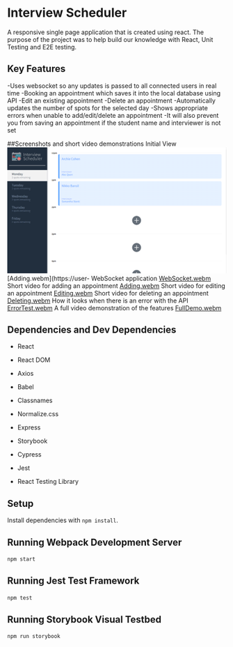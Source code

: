 # Interview Scheduler
A responsive single page application that is created using react. The purpose of the project was to help build our knowledge with React, Unit Testing and E2E testing.

## Key Features
-Uses websocket so any updates is passed to all connected users in real time
-Booking an appointment which saves it into the local database using API
-Edit an existing appointment
-Delete an appointment
-Automatically updates the number of spots for the selected day
-Shows appropriate errors when unable to add/edit/delete an appointment
-It will also prevent you from saving an appointment if the student name and interviewer is not set

##Screenshots and short video demonstrations
Initial View
!["Initial View"](https://github.com/JonixB/scheduler/blob/master/docs/Initial.png?raw=true)[Adding.webm](https://user-
WebSocket application
[WebSocket.webm](https://user-images.githubusercontent.com/113629390/213372263-a53f9a66-4ce4-4293-9cd9-f41e84518bf2.webm)
Short video for adding an appointment
[Adding.webm](https://user-images.githubusercontent.com/113629390/213372305-f51fd811-122f-4443-b3fd-c2b86e85b4f7.webm)
Short video for editing an appointment
[Editing.webm](https://user-images.githubusercontent.com/113629390/213372331-9379a875-812a-4e83-af00-73cd4efe30af.webm)
Short video for deleting an appointment
[Deleting.webm](https://user-images.githubusercontent.com/113629390/213372361-d60f309c-3b61-46b3-aac7-ebb6bb088205.webm)
How it looks when there is an error with the API
[ErrorTest.webm](https://user-images.githubusercontent.com/113629390/213372407-7228fedc-80fd-459f-b26f-de936fb51928.webm)
A full video demonstration of the features
[FullDemo.webm](https://user-images.githubusercontent.com/113629390/213372439-01f31215-bab3-4527-906e-e17286e4c8fe.webm)

## Dependencies and Dev Dependencies

- React
- React DOM
- Axios
- Babel
- Classnames
- Normalize.css
- Express

- Storybook
- Cypress
- Jest
- React Testing Library

## Setup

Install dependencies with `npm install`.

## Running Webpack Development Server

```sh
npm start
```

## Running Jest Test Framework

```sh
npm test
```

## Running Storybook Visual Testbed

```sh
npm run storybook
```
